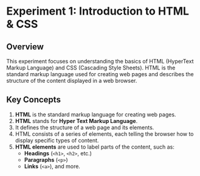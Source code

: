 # Experiment 1: Introduction to HTML & CSS

## Overview

This experiment focuses on understanding the basics of HTML (HyperText Markup Language) and CSS (Cascading Style Sheets). HTML is the standard markup language used for creating web pages and describes the structure of the content displayed in a web browser.

## Key Concepts

1. **HTML** is the standard markup language for creating web pages.
2. **HTML** stands for **Hyper Text Markup Language**.
3. It defines the structure of a web page and its elements.
4. HTML consists of a series of elements, each telling the browser how to display specific types of content.
5. **HTML elements** are used to label parts of the content, such as:
    - **Headings** (`<h1>`, `<h2>`, etc.)
    - **Paragraphs** (`<p>`)
    - **Links** (`<a>`), and more.

<!-- ## Learning Outcomes
- Understand the basic structure of an HTML document.
- Learn how HTML elements define and format content.
- Explore how web browsers interpret HTML code.

---

This experiment will give you a foundational understanding of how web pages are built using HTML and will prepare you for working with CSS to enhance web design in future experiments. -->

